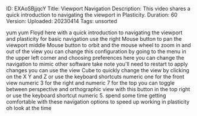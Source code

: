 ID: EXAoSBjjqcY
Title: Viewport Navigation
Description: This video shares a quick introduction to navigating the viewport in Plasticity.
Duration: 60
Version: 
Uploaded: 20230414
Tags: unsorted

yum yum
Floyd here with a quick introduction to
navigating the viewport and plasticity
for basic navigation use the right Mouse
button to pan the viewport middle Mouse
button to orbit and the mouse wheel to
zoom in and out of the view you can
change this configuration by going to
the menu in the upper left corner and
choosing preferences here you can change
the navigation to mimic other software
take note you'll need to restart to
apply changes you can use the view Cube
to quickly change the view by clicking
on the X Y and Z or use the keyboard
shortcuts numeric one for the front view
numeric 3 for the right and numeric 7
for the top
you can toggle between perspective and
orthographic view with this button in
the top right or use the keyboard
shortcut numeric 5.
spend some time getting comfortable with
these navigation options to speed up
working in plasticity oh look at the
time
